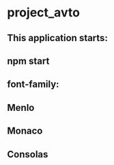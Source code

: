 # project_avto
## This application starts:
## npm start
## font-family:
## Menlo
## Monaco
## Consolas